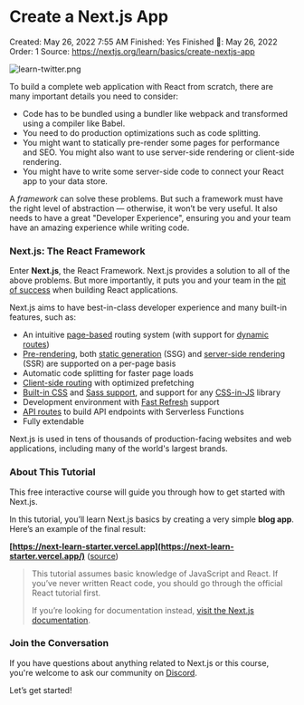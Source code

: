 # Create a Next.js App

Created: May 26, 2022 7:55 AM
Finished: Yes
Finished 📅: May 26, 2022
Order: 1
Source: https://nextjs.org/learn/basics/create-nextjs-app

![learn-twitter.png](Create%20a%20Next%20js%20App%20d597e8a2d5ae4a0e8a851307de8029dc/learn-twitter.png)

To build a complete web application with React from scratch, there are many important details you need to consider:

- Code has to be bundled using a bundler like webpack and transformed using a compiler like Babel.
- You need to do production optimizations such as code splitting.
- You might want to statically pre-render some pages for performance and SEO. You might also want to use server-side rendering or client-side rendering.
- You might have to write some server-side code to connect your React app to your data store.

A *framework* can solve these problems. But such a framework must have the right level of abstraction — otherwise, it won’t be very useful. It also needs to have a great "Developer Experience", ensuring you and your team have an amazing experience while writing code.

### Next.js: The React Framework

Enter **Next.js**, the React Framework. Next.js provides a solution to all of the above problems. But more importantly, it puts you and your team in the [pit of success](https://blog.codinghorror.com/falling-into-the-pit-of-success/) when building React applications.

Next.js aims to have best-in-class developer experience and many built-in features, such as:

- An intuitive [page-based](https://nextjs.org/docs/basic-features/pages) routing system (with support for [dynamic routes](https://nextjs.org/docs/routing/dynamic-routes))
- [Pre-rendering](https://nextjs.org/docs/basic-features/pages#pre-rendering), both [static generation](https://nextjs.org/docs/basic-features/pages#static-generation-recommended) (SSG) and [server-side rendering](https://nextjs.org/docs/basic-features/pages#server-side-rendering) (SSR) are supported on a per-page basis
- Automatic code splitting for faster page loads
- [Client-side routing](https://nextjs.org/docs/routing/introduction#linking-between-pages) with optimized prefetching
- [Built-in CSS](https://nextjs.org/docs/basic-features/built-in-css-support) and [Sass support](https://nextjs.org/docs/basic-features/built-in-css-support#sass-support), and support for any [CSS-in-JS](https://nextjs.org/docs/basic-features/built-in-css-support#css-in-js) library
- Development environment with [Fast Refresh](https://nextjs.org/docs/basic-features/fast-refresh) support
- [API routes](https://nextjs.org/docs/api-routes/introduction) to build API endpoints with Serverless Functions
- Fully extendable

Next.js is used in tens of thousands of production-facing websites and web applications, including many of the world's largest brands.

### About This Tutorial

This free interactive course will guide you through how to get started with Next.js.

In this tutorial, you’ll learn Next.js basics by creating a very simple **blog app**. Here’s an example of the final result:

**[https://next-learn-starter.vercel.app](https://next-learn-starter.vercel.app/)** ([source](https://github.com/vercel/next-learn/tree/master/basics/demo))

> This tutorial assumes basic knowledge of JavaScript and React. If you’ve never written React code, you should go through the official React tutorial first.
> 
> 
> If you’re looking for documentation instead, [visit the Next.js documentation](https://nextjs.org/docs/getting-started).
> 

### Join the Conversation

If you have questions about anything related to Next.js or this course, you're welcome to ask our community on [Discord](https://discord.gg/Q3AsD4efFC).

Let’s get started!